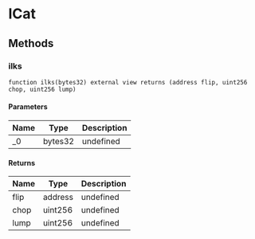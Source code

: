 # ICat









## Methods

### ilks

```solidity
function ilks(bytes32) external view returns (address flip, uint256 chop, uint256 lump)
```





#### Parameters

| Name | Type | Description |
|---|---|---|
| _0 | bytes32 | undefined

#### Returns

| Name | Type | Description |
|---|---|---|
| flip | address | undefined
| chop | uint256 | undefined
| lump | uint256 | undefined





